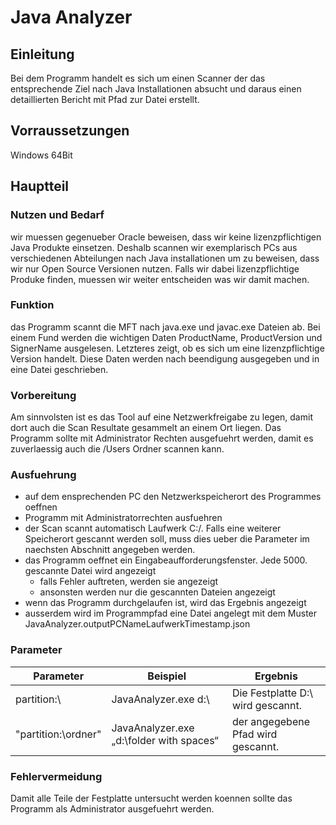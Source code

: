 # Java Analyzer

## Einleitung

Bei dem Programm handelt es sich um einen Scanner der das entsprechende Ziel nach Java Installationen absucht und daraus einen detaillierten Bericht mit Pfad zur Datei erstellt.

## Vorraussetzungen

Windows 64Bit

## Hauptteil

### Nutzen und Bedarf

wir muessen gegenueber Oracle beweisen, dass wir keine lizenzpflichtigen Java Produkte einsetzen. Deshalb scannen wir exemplarisch PCs aus verschiedenen Abteilungen nach Java installationen um zu beweisen, dass wir nur Open Source Versionen nutzen. Falls wir dabei lizenzpflichtige Produke finden, muessen wir weiter entscheiden was wir damit machen.

### Funktion

das Programm scannt die MFT nach java.exe und javac.exe Dateien ab. Bei einem Fund werden die wichtigen Daten ProductName, ProductVersion und SignerName ausgelesen. Letzteres zeigt, ob es sich um eine lizenzpflichtige Version handelt. Diese Daten werden nach beendigung ausgegeben und in eine Datei geschrieben.

### Vorbereitung

Am sinnvolsten ist es das Tool auf eine Netzwerkfreigabe zu legen, damit dort auch die Scan Resultate gesammelt an einem Ort liegen.
Das Programm sollte mit Administrator Rechten ausgefuehrt werden, damit es zuverlaessig auch die /Users Ordner scannen kann.

### Ausfuehrung

- auf dem ensprechenden PC den Netzwerkspeicherort des Programmes oeffnen
- Programm mit Administratorrechten ausfuehren
- der Scan scannt automatisch Laufwerk C:/. Falls eine weiterer Speicherort gescannt werden soll, muss dies ueber die Parameter im naechsten Abschnitt angegeben werden.
- das Programm oeffnet ein Eingabeaufforderungsfenster. Jede 5000. gescannte Datei wird angezeigt
    - falls Fehler auftreten, werden sie angezeigt
    - ansonsten werden nur die gescannten Dateien angezeigt
- wenn das Programm durchgelaufen ist, wird das Ergebnis angezeigt
- ausserdem wird im Programmpfad eine Datei angelegt mit dem Muster JavaAnalyzer.outputPCNameLaufwerkTimestamp.json

### Parameter

| Parameter | Beispiel | Ergebnis |
| --- | --- | --- |
| partition:\ | JavaAnalyzer.exe d:\ | Die Festplatte D:\ wird gescannt. |
| "partition:\ordner" | JavaAnalyzer.exe „d:\folder with spaces“ | der angegebene Pfad wird gescannt. |

### Fehlervermeidung

Damit alle Teile der Festplatte untersucht werden koennen sollte das Programm als Administrator ausgefuehrt werden.
